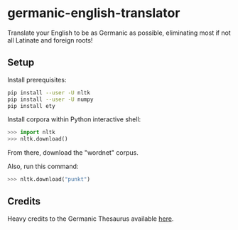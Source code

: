 # germanic-english-translator
Translate your English to be as Germanic as possible, eliminating most if not all Latinate and foreign roots!

## Setup
Install prerequisites:
```sh
pip install --user -U nltk
pip install --user -U numpy
pip install ety
```

Install corpora within Python interactive shell:
```python
>>> import nltk
>>> nltk.download()
```

From there, download the "wordnet" corpus.

Also, run this command:
```python
>>> nltk.download("punkt")
```

## Credits
Heavy credits to the Germanic Thesaurus available
[here](https://docs.google.com/spreadsheets/d/1x-GB6AjZu_CYlxTit1n260i6xV9qxZXQk1N9X4oJAPI/edit).
